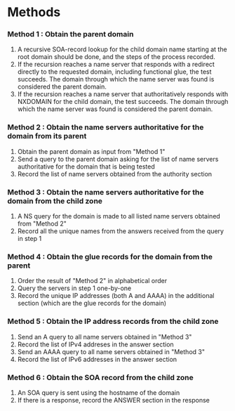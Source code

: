 Methods 
=======

### Method 1 : Obtain the parent domain

1. A recursive SOA-record lookup for the child domain name starting at the root
domain should be done, and the steps of the process recorded.
2. If the recursion reaches a name server that responds with a redirect directly 
to the requested domain, including functional glue, the test succeeds. The 
domain through which the name server was found is considered the parent domain.  
3. If the recursion reaches a name server that authoritatively responds with 
NXDOMAIN for the child domain, the test succeeds. The domain through which the 
name server was found is considered the parent domain.

### Method 2 : Obtain the name servers authoritative for the domain from its parent 

1. Obtain the parent domain as input from "Method 1" 
2. Send a query to the parent domain asking for the list of name servers 
authoritative for the domain that is being tested 
3. Record the list of name servers obtained from the authority section 

### Method 3 : Obtain the name servers authoritative for the domain from the child zone

1. A NS query for the domain is made to all listed name servers obtained from
"Method 2" 
2. Record all the unique names from the answers received from the query in 
step 1

### Method 4 : Obtain the glue records for the domain from the parent

1. Order the result of "Method 2" in alphabetical order 
2. Query the servers in step 1 one-by-one 
3. Record the unique IP addresses (both A and AAAA) in the additional 
section (which are the glue records for the domain)


### Method 5 : Obtain the IP address records from the child zone

1. Send an A query to all name servers obtained in "Method 3" 
2. Record the list of IPv4 addreses in the answer section 
3. Send an AAAA query to all name servers obtained in "Method 3" 
4. Record the list of IPv6 addresses in the answer section 

### Method 6 : Obtain the SOA record from the child zone

1. An SOA query is sent using the hostname of the domain 
2. If there is a response, record the ANSWER section in the response


